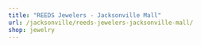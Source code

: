 ```yaml
---
title: "REEDS Jewelers - Jacksonville Mall"
url: /jacksonville/reeds-jewelers-jacksonville-mall/
shop: jewelry
---
```

